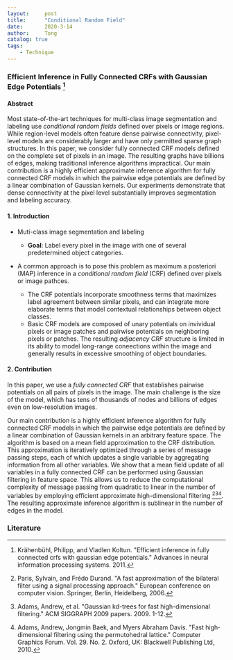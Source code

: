 ```yaml
---
layout:     post
title:      "Conditional Random Field"
date:       2020-3-14
author:     Tong
catalog: true
tags:
    - Technique
---
```


### Efficient Inference in Fully Connected CRFs with Gaussian Edge Potentials [^Kraehenbuehl2011]

#### Abstract

Most state-of-the-art techniques for multi-class image segmentation and labeling use _conditional random fields_ defined over pixels or image regions. While region-level models often feature dense pairwise connectivity, pixel-level models are considerably larger and have only permitted sparse graph structures. In this paper, we consider fully connected CRF models defined on the complete set of pixels in an image. The resulting graphs have billions of edges, making traditional inference algorithms impractical. Our main contribution is a highly efficient approximate inference algorithm for fully connected CRF models in which the pairwise edge potentials are defined by a linear combination of Gaussian kernels. Our experiments demonstrate that dense connectivity at the pixel level substantially improves segmentation and labeling accuracy.

#### 1. Introduction

- Muti-class image segmentation and labeling
    - __Goal__: Label every pixel in the image with one of several predetermined object categories.

- A common approach is to pose this problem as maximum a posteriori (MAP) inference in a _conditional random field_ (CRF) defined over pixels or image pathces.
    - The CRF potentials incorporate smoothness terms that maximizes label agreement between similar pixels, and can integrate more elaborate terms that model contextual relationships between object classes.
    - Basic CRF models are composed of unary potentials on invividual pixels or image patches and pairwise potentials on neighboring pixels or patches. The resulting _adjacency CRF_ structure is limited in its ability to model long-range coneections within the image and generally results in excessive smoothing of object boundaries.

#### 2. Contribution

In this paper, we use a _fully connected CRF_ that establishes pairwise potentials on all pairs of pixels in the image. The main challenge is the size of the model, which has tens of thousands of nodes and billions of edges even on low-resolution images.

Our main contribution is a highly efficient inference algorithm for fully connected CRF models in which the pairwise edge potentials are defined by a linear combination of Gaussian kernels in an arbitrary feature space. The algorithm is based on a mean field approximation to the CRF distribution. This approximation is iteratively optimized through a series of message passing steps, each of which updates a single variable by aggregating information from all other variables. We show that a mean field update of all variables in a fully connected CRF can be performed using Gaussian filtering in feature space. This allows us to reduce the computational complexity of message passing from quadratic to linear in the number of variables by employing efficient approximate high-dimensional filtering [^Paris2006][^Adams2009][^Adams2010]. The resulting approximate inference algorithm is sublinear in the number of edges in the model.

### Literature

[^Kraehenbuehl2011]: Krähenbühl, Philipp, and Vladlen Koltun. "Efficient inference in fully connected crfs with gaussian edge potentials." Advances in neural information processing systems. 2011.

[^Paris2006]: Paris, Sylvain, and Frédo Durand. "A fast approximation of the bilateral filter using a signal processing approach." European conference on computer vision. Springer, Berlin, Heidelberg, 2006.

[^Adams2009]: Adams, Andrew, et al. "Gaussian kd-trees for fast high-dimensional filtering." ACM SIGGRAPH 2009 papers. 2009. 1-12.

[^Adams2010]: Adams, Andrew, Jongmin Baek, and Myers Abraham Davis. "Fast high‐dimensional filtering using the permutohedral lattice." Computer Graphics Forum. Vol. 29. No. 2. Oxford, UK: Blackwell Publishing Ltd, 2010.
